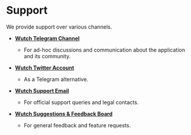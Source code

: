 # Support

We provide support over various channels.

- **[Wutch Telegram Channel](https://t.me/wutch_discussions)**
  - For ad-hoc discussions and communication about the application and its community.

- **[Wutch Twitter Account](https://twitter.com/wutch_net)**
  - As a Telegram alternative.

- **[Wutch Support Email](mailto:support@wutch.net)**
  - For official support queries and legal contacts.

- **[Wutch Suggestions & Feedback Board](https://shipright.community/wutch)**
  - For general feedback and feature requests.


